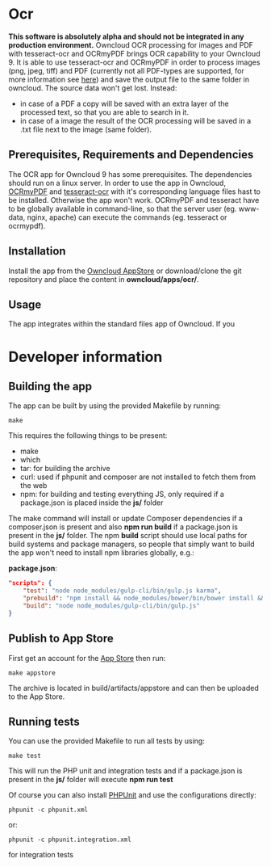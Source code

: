 # Ocr
**This software is absolutely alpha and should not be integrated in any production environment.**
Owncloud OCR processing for images and PDF with tesseract-ocr and OCRmyPDF brings OCR capability to your Owncloud 9.
It is able to use tesseract-ocr and OCRmyPDF in order to process images (png, jpeg, tiff) and PDF (currently not all PDF-types are supported, for more information see [here](https://github.com/jbarlow83/OCRmyPDF)) and save the output file to the same folder in owncloud.
The source data won't get lost. Instead:
 - in case of a PDF a copy will be saved with an extra layer of the processed text, so that you are able to search in it.
 - in case of a image the result of the OCR processing will be saved in a .txt file next to the image (same folder). 
  

## Prerequisites, Requirements and Dependencies
The OCR app for Owncloud 9 has some prerequisites. The dependencies should run on a linux server.
In order to use the app in Owncloud, [OCRmyPDF](https://github.com/jbarlow83/OCRmyPDF) and [tesseract-ocr](https://github.com/tesseract-ocr/tesseract) with it's corresponding language files hast to be installed.
Otherwise the app won't work.
OCRmyPDF and tesseract have to be globally available in command-line, so that the server user (eg. www-data, nginx, apache) can execute the commands (eg. tesseract or ocrmypdf).

## Installation
Install the app from the [Owncloud AppStore](http://apps.owncloud.com) or download/clone the git repository and place the content in **owncloud/apps/ocr/**.

## Usage
The app integrates within the standard files app of Owncloud. If you 

# Developer information
## Building the app

The app can be built by using the provided Makefile by running:

    make

This requires the following things to be present:
* make
* which
* tar: for building the archive
* curl: used if phpunit and composer are not installed to fetch them from the web
* npm: for building and testing everything JS, only required if a package.json is placed inside the **js/** folder

The make command will install or update Composer dependencies if a composer.json is present and also **npm run build** if a package.json is present in the **js/** folder. The npm **build** script should use local paths for build systems and package managers, so people that simply want to build the app won't need to install npm libraries globally, e.g.:

**package.json**:
```json
"scripts": {
    "test": "node node_modules/gulp-cli/bin/gulp.js karma",
    "prebuild": "npm install && node_modules/bower/bin/bower install && node_modules/bower/bin/bower update",
    "build": "node node_modules/gulp-cli/bin/gulp.js"
}
```


## Publish to App Store

First get an account for the [App Store](http://apps.owncloud.com/) then run:

    make appstore

The archive is located in build/artifacts/appstore and can then be uploaded to the App Store.

## Running tests
You can use the provided Makefile to run all tests by using:

    make test

This will run the PHP unit and integration tests and if a package.json is present in the **js/** folder will execute **npm run test**

Of course you can also install [PHPUnit](http://phpunit.de/getting-started.html) and use the configurations directly:

    phpunit -c phpunit.xml

or:

    phpunit -c phpunit.integration.xml

for integration tests
